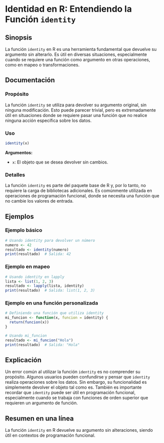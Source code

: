<!--
Meta Description: # Identidad en R: Entendiendo la Función `identity` ## Sinopsis La función `identity` en R es una herramienta fundamental que devuelve su argumento si...
Meta Keywords: identity, función, que, una, resultado
-->

# Identidad en R: Entendiendo la Función `identity`

## Sinopsis
La función `identity` en R es una herramienta fundamental que devuelve su argumento sin alterarlo. Es útil en diversas situaciones, especialmente cuando se requiere una función como argumento en otras operaciones, como en mapeo o transformaciones.

## Documentación
### Propósito
La función `identity` se utiliza para devolver su argumento original, sin ninguna modificación. Esto puede parecer trivial, pero es extremadamente útil en situaciones donde se requiere pasar una función que no realice ninguna acción específica sobre los datos.

### Uso
```R
identity(x)
```
**Argumentos:**
- `x`: El objeto que se desea devolver sin cambios.

### Detalles
La función `identity` es parte del paquete base de R y, por lo tanto, no requiere la carga de bibliotecas adicionales. Es comúnmente utilizada en operaciones de programación funcional, donde se necesita una función que no cambie los valores de entrada.

## Ejemplos
### Ejemplo básico
```R
# Usando identity para devolver un número
numero <- 42
resultado <- identity(numero)
print(resultado)  # Salida: 42
```

### Ejemplo en mapeo
```R
# Usando identity en lapply
lista <- list(1, 2, 3)
resultado <- lapply(lista, identity)
print(resultado)  # Salida: list(1, 2, 3)
```

### Ejemplo en una función personalizada
```R
# Definiendo una función que utiliza identity
mi_funcion <- function(x, funcion = identity) {
  return(funcion(x))
}

# Usando mi_funcion
resultado <- mi_funcion("Hola")
print(resultado)  # Salida: "Hola"
```

## Explicación
Un error común al utilizar la función `identity` es no comprender su propósito. Algunos usuarios pueden confundirse y pensar que `identity` realiza operaciones sobre los datos. Sin embargo, su funcionalidad es simplemente devolver el objeto tal como es. También es importante recordar que `identity` puede ser útil en programación funcional, especialmente cuando se trabaja con funciones de orden superior que requieren un argumento de función.

## Resumen en una línea
La función `identity` en R devuelve su argumento sin alteraciones, siendo útil en contextos de programación funcional.
